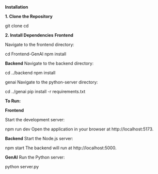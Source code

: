 **Installation**

**1. Clone the Repository**

git clone <repository-url>
cd <project-directory>

**2. Install Dependencies**
**Frontend**

Navigate to the frontend directory:

cd Frontend-GenAI
npm install

**Backend**
Navigate to the backend directory:

cd ../backend
npm install

genai
Navigate to the python-server directory:

cd ../genai
pip install -r requirements.txt

**To Run:**

**Frontend**

Start the development server:

npm run dev
Open the application in your browser at http://localhost:5173.

**Backend**
Start the Node.js server:

npm start
The backend will run at http://localhost:5000.

**GenAI**
Run the Python server:

python server.py
